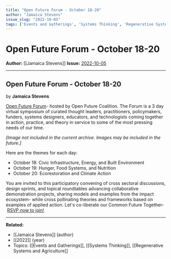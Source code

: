 ```yaml
---
title: "Open Future Forum - October 18-20"
author: "Jamaica Stevens"
issue_slug: "2022-10-05"
tags: ['Events and Gatherings', 'Systems Thinking', 'Regenerative Systems and Agriculture']
---
```


# Open Future Forum - October 18-20

**Author:** [[Jamaica Stevens]]
**Issue:** [2022-10-05](https://plex.collectivesensecommons.org/2022-10-05/)

---

## Open Future Forum - October 18-20
by **Jamaica Stevens**

[Open Future Forum](https://www.openfuturecoalition.org/forum2022)- hosted by Open Future Coalition. The Forum is a 3 day virtual symposium of curated thought leaders, practitioners, policymakers, funders, systems designers, educators, and technologists coming together in action, practice, and theory in service to some of the most pressing needs of our time.

*[Image not included in the current archive. Images may be included in the future.]*

Here are the themes for each day:

- October 18: Civic Infrastructure, Energy, and Built Environment
- October 19: Hunger, Food Systems, and Nutrition
- October 20: Ecorestoration and Climate Action

You are invited to this participatory convening of cross sectoral discussions, design sprints, and topical roundtables advancing collaborative demonstration projects, sharing models and examples from the impact ecosystem- while cross pollinating theories and frameworks based on examples of applied action. Let's co-liberate our Common Future Together-  [RSVP now to join!](https://www.openfuturecoalition.org/forum2022)

---

**Related:**
- [[Jamaica Stevens]] (author)
- [[2022]] (year)
- Topics: [[Events and Gatherings]], [[Systems Thinking]], [[Regenerative Systems and Agriculture]]

